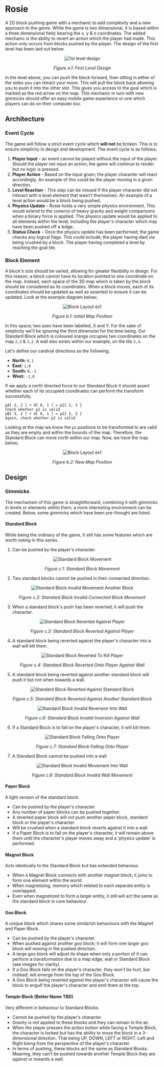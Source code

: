 # Rosie

A 2D block pushing game with a mechanic to add complexity and a new approach to the genre. While the game is two dimensional, it is based within a three dimensional field; bearing the x, y & z coordinates. The added mechanic is the ability to revert an action which the player had made. This action only occurs from blocks pushed by the player. The design of the first level has been laid out below.

<div align="center">

![1st level design](img/examples/level_design_00.png)

*Figure a.1: First Level Design*

</div>

In the level above, you can push the block forward, then sitting in either of the sides you can retract your move. This will pull the block back allowing you to push it into the other slot. This gives you access to the goal which is marked as the red arrow on the map. This mechanic in turn with new gimmicks should offer an easy mobile game experience or one which players can do on their computer too.

## Architecture

### Event Cycle

The game will follow a strict event cycle which **will not** be broken. This is to ensure simplicity in design and development. The event cycle is as follows;

1. **Player Input** - an event cannot be played without the input of the player. Should the player not input an action; the game will continue to render but no logic is pressed.
2. **Player Action** - Based on the input given; the player character will react accordingly. An example of this could be the player moving in a given direction.
3. **Level Reaction** - This step can be missed if the player character did not interact with a level element that wasn't themselves. An example of a level action would be a block being pushed.
4. **Physics Update** - Rosie holds a very simple physics environment. This would extend to the conerns of heavy gravity and weight comparisons when a binary force is applied. This physics update would be applied to all elements within the level; including the player's character which may have been pushed off a ledge.
5. **Status Check** - Once the physics update has been performed; the game checks any logical flags. This could include; the player having died via being crushed by a block. The player having completed a level by reaching the goal tile.

### Block Element

A block's size should be varied, allowing for greater flexibility in design. For this reason; a block cannot have its location pointed to one coordinate on the map. Instead, each space of the 3D map which is taken by the block should be considered as its coordinates. When a block moves, each of its coordinates should be updated as well as asserted to ensure it can be updated. Look at the example diagram below;

<div align="center">

![Block Layout ex1](img/examples/block_sample_00.jpg)

*Figure b.1: Initial Map Position*

</div>

In this space; two axes have been labelled, X and Y. For the sake of simplicity we'll be ignoring the third dimension for the time being. Our Standard Block which is coloured orange occupies two coordinates on the map `2,2` & `3,2`. A wall also exists within our example, on the tile `3,4`.

Let's define our cardinal directions as the following;
- **North:** `0,1`
- **East:** `1,0`
- **South:** `0,-1`
- **West:** `-1,0`

If we apply a north directed force to our Standard Block it should assert whether each of its occupied coordinates can perform the transform successfully.

```
pA[ 2, 2 ] + d[ 0, 1 ] = p2[ 2, 3 ]
Check whether p2 is valid
pB[ 3, 2 ] + d[ 0, 1 ] = p2[ 3, 3 ]
Again, check whether p2 is valid
```

Looking at the map we know the `p2` positions to be transformed to are valid as they are empty and within the bounds of the map. Therefore, the Standard Block can move north within our map. Now, we have the map below;

<div align="center">

![Block Layout ex1](img/examples/block_sample_01.jpg)

*Figure b.2: New Map Position*

</div>

## Design

### Gimmicks

The mechanism of this game is straightforward, combining it with gimmicks in levels or elements wtihin them; a more interesting environment can be created. Below, some gimmicks which have been pre-thought are listed.

#### **Standard Block**

While being the ordinary of the game, it still has some features which are worth noting in this series.

1. Can be pushed by the player's character.

<div align="center">

![Standard Block Movement](img/examples/standard_block/00.jpg)

*Figure c.1: Standard Block Movement*

</div>

2. Two standard blocks cannot be pushed in their connected direction.

<div align="center">

![Standard Block Invalid Movement Another Block](img/examples/standard_block/02.jpg)

*Figure c.2: Standard Block Invalid Connected Block Movement*

</div>

3. When a standard block's push has been reverted; it will push the character.

<div align="center">

![Standard Block Reverted Against Player](img/examples/standard_block/03.jpg)

*Figure c.3: Standard Block Reverted Against Player*

</div>

4. A standard block being reverted against the player's character into a wall will kill them.

<div align="center">

![Standard Block Reverted To Kill Player](img/examples/standard_block/04.jpg)

*Figure c.4: Standard Block Reverted Onto Player Against Wall*

</div>

5. A standard block being reverted against another standard block will push it but not when towards a wall.

<div align="center">

![Standard Block Reverted Against Standard Block](img/examples/standard_block/05.jpg)

*Figure c.5: Standard Block Reverted Against Another Standard Block*

![Standard Block Invalid Reversion Into Wall](img/examples/standard_block/06.jpg)

*Figure c.6: Standard Block Invalid Inversion Against Wall*

</div>

6. If a Standard Block is to fall on the player's character, it will kill them.

<div align="center">

![Standard Block Falling Onto Player](img/examples/standard_block/07.jpg)

*Figure c.7: Standard Block Falling Onto Player*

</div>

7. A Standard Block cannot be pushed into a wall

<div align="center">

![Standard Block Invalid Movement Into Wall](img/examples/standard_block/01.jpg)

*Figure c.8: Standard Block Invalid Wall Movement*

</div>

#### **Paper Block**

A light version of the standard block.
- Can be pushed by the player's character.
- Any number of paper blocks can be pushed together.
- A reverted paper block will not push another paper block, standard block or the player's character.
- Will be crushed when a standard block reverts against it into a wall.
- If a Paper Block is to fall on the player's character, it will remain above them until the character's player moves away and a 'physics update' is performed.

#### **Magnet Block**

Acts identically to the Standard Block but has extended behaviour.
- When a Magnet Block connects with another magnet block; it joins to form one element within the world.
- When magnetizing, memory which related to each separate entity is overlapped.
- Even when magnetized to form a larger entity, it still will act the same as the standard block in core behaviour.

#### **Goo Block**

A unique block which shares some similarish behaviours with the Magnet and Paper Block.
- Can be pushed by the player's character.
- When pushed against another goo block; it will form one larger goo block will moving in the pushed direction.
- A large goo block will adjust its shape when only a portion of it can perform a transformation due to a map edge, wall or Standard Block (see images for clarity).
- If a Goo Block falls on the player's character, they won't be hurt, but instead; will emerge from the top of the Goo Block.
- A Goo Block being reverted against the player's character will cause the block to engulf the player's character and emit them at the top.

#### **Temple Block (Better Name TBD)**

Very different in behaviour to Standard Blocks.
- Cannot be pushed by the player's character.
- Gravity is not applied to these blocks and they can remain in the air.
- When the player presses the action button while facing a Temple Block, the character is locked but has the ability to move the block in a 3-dimensional direction. That being UP, DOWN, LEFT or RIGHT. Left and Right being from the perspective of the player's character.
- In terms of pushing, these blocks act the same as Standard Blocks. Meaning, they can't be pushed towards another Temple Block they are against or towards a wall.